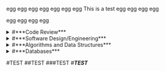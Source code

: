 egg egg egg egg egg egg egg This is a test egg egg egg egg


egg egg egg egg







<details>
<summary>#***Code Review***</summary>

https://youtu.be/igXro7HJSLM

</details>

<details>
<summary>#***Software Design/Engineering***</summary>

To be added

</details>

<details>
<summary>#***Algorithms and Data Structures***</summary>

To be added

</details>

<details>
<summary>#***Databases***</summary>

To be added

</details>

#TEST
##TEST
###TEST
#***TEST***
